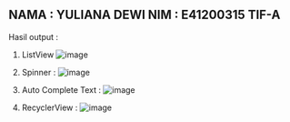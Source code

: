 NAMA : YULIANA DEWI
NIM : E41200315 
TIF-A
--------------------
Hasil output :
1. ListView
    ![image](https://user-images.githubusercontent.com/75105622/135960632-afd65e40-1cda-46d7-93ec-89b9426c2fd4.png)

2. Spinner :
    ![image](https://user-images.githubusercontent.com/75105622/135960672-b39905bc-12c0-43f4-8da8-df929c0bb20e.png)

3. Auto Complete Text :
    ![image](https://user-images.githubusercontent.com/75105622/135960755-7a2aa22e-6874-4265-8dae-d3e6c49f6dae.png)

4. RecyclerView :
    ![image](https://user-images.githubusercontent.com/75105622/135960829-64358f91-3a6f-4b04-a93a-6ce11a30c64b.png)


